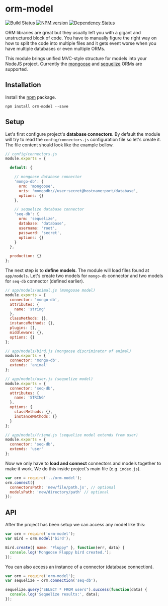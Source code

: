 # orm-model

![Build Status](https://travis-ci.org/xpepermint/orm-model.svg?branch=master)&nbsp;[![NPM version](https://badge.fury.io/js/orm-model.svg)](http://badge.fury.io/js/orm-model)&nbsp;[![Dependency Status](https://gemnasium.com/xpepermint/orm-model.svg)](https://gemnasium.com/xpepermint/orm-model)

ORM libraries are great but they usually left you with a gigant and unstructured block of code. You have to manually figure the right way on how to split the code into multiple files and it gets event worse when you have multiple databases or even multiple ORMs.

This module brings unified MVC-style structure for models into your NodeJS project. Currently the [mongoose](http://mongoosejs.com/) and [sequelize](http://sequelizejs.com) ORMs are supported.

## Installation

Install the [npm](https://www.npmjs.org/package/orm-model) package.

```
npm install orm-model --save
```

## Setup

Let's first configure project's **database connectors**. By default the module will try to read the `config/connectors.js` configuration file so let's create it. The file content should look like the example bellow.

```js
// config/connectors.js
module.exports = {

  default: {

    // mongoose database connector
    'mongo-db': {
      orm: 'mongoose',
      uris: 'mongodb://user:secret@hostname:port/database',
      options: {}
    },

    // sequelize database connector
    'seq-db': {
      orm: 'sequelize',
      database: 'database',
      username: 'root',
      password: 'secret',
      options: {}
    }
  },

  production: {}
};
```

The next step is to **define models**. The module will load files found at `app/models`. Let's create two models for `mongo-db` connector and two models for `seq-db` connector (defined earlier).

```js
// app/models/animal.js (mongoose model)
module.exports = {
  connector: 'mongo-db',
  attributes: {
    name: 'string'
  },
  classMethods: {},
  instanceMethods: {},
  plugins: [],
  middleware: {},
  options: {}
};
```
```js
// app/models/bird.js (mongoose discriminator of animal)
module.exports = {
  connector: 'mongo-db',
  extends: 'animal'
};
```
```js
// app/models/user.js (sequelize model)
module.exports = {
  connector: 'seq-db',
  attributes: {
    name: 'STRING'
  },
  options: {
    classMethods: {},
    instanceMethods: {}
  }
};
```
```js
// app/models/friend.js (sequelize model extends from user)
module.exports = {
  connector: 'seq-db',
  extends: 'user'
};
```

Now we only have to **load and connect** connectors and models together to make it work. We do this inside project's main file (e.g. `index.js`).

```js
var orm = require('../orm-model');
orm.connect({
  connectorsPath: 'new/file/path.js', // optional
  modelsPath: 'new/directory/path' // optional
});
```

## API

After the project has been setup we can access any model like this:

```js
var orm = require('orm-model');
var Bird = orm.model('bird');

Bird.create({ name: "Fluppy" }, function(err, data) {
  console.log('Mongoose Fluppy bird created.');
});
```

You can also access an instance of a connector (database connection).

```js
var orm = require('orm-model');
var sequelize = orm.connection('seq-db');

sequelize.query("SELECT * FROM users").success(function(data) {
  console.log('Sequelize results:', data);
});
```
